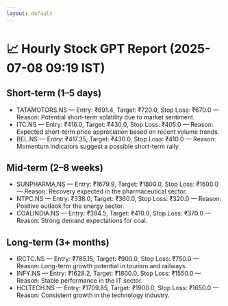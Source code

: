 ```yaml
---
layout: default
---
```


# 📈 Hourly Stock GPT Report (2025-07-08 09:19 IST)

## Short-term (1–5 days)
- TATAMOTORS.NS — Entry: ₹691.4, Target: ₹720.0, Stop Loss: ₹670.0 — Reason: Potential short-term volatility due to market sentiment.
- ITC.NS — Entry: ₹416.0, Target: ₹430.0, Stop Loss: ₹405.0 — Reason: Expected short-term price appreciation based on recent volume trends.
- BEL.NS — Entry: ₹417.35, Target: ₹430.0, Stop Loss: ₹410.0 — Reason: Momentum indicators suggest a possible short-term rally.

## Mid-term (2–8 weeks)
- SUNPHARMA.NS — Entry: ₹1679.9, Target: ₹1800.0, Stop Loss: ₹1600.0 — Reason: Recovery expected in the pharmaceutical sector.
- NTPC.NS — Entry: ₹338.0, Target: ₹360.0, Stop Loss: ₹320.0 — Reason: Positive outlook for the energy sector.
- COALINDIA.NS — Entry: ₹384.5, Target: ₹410.0, Stop Loss: ₹370.0 — Reason: Strong demand expectations for coal.

## Long-term (3+ months)
- IRCTC.NS — Entry: ₹785.15, Target: ₹900.0, Stop Loss: ₹750.0 — Reason: Long-term growth potential in tourism and railways.
- INFY.NS — Entry: ₹1628.2, Target: ₹1800.0, Stop Loss: ₹1550.0 — Reason: Stable performance in the IT sector.
- HCLTECH.NS — Entry: ₹1709.85, Target: ₹1900.0, Stop Loss: ₹1650.0 — Reason: Consistent growth in the technology industry.